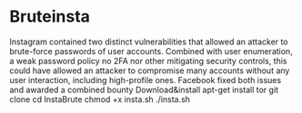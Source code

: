 # Bruteinsta
Instagram contained two distinct vulnerabilities that allowed an attacker to brute-force
passwords of user accounts. Combined with user enumeration, a weak password policy
no 2FA nor other mitigating security controls, this could have allowed an attacker to compromise
many accounts without any user interaction, including high-profile ones.
Facebook fixed both issues and awarded a combined bounty 
Download&install
apt-get install tor
git clone 
cd InstaBrute
chmod +x insta.sh
./insta.sh


